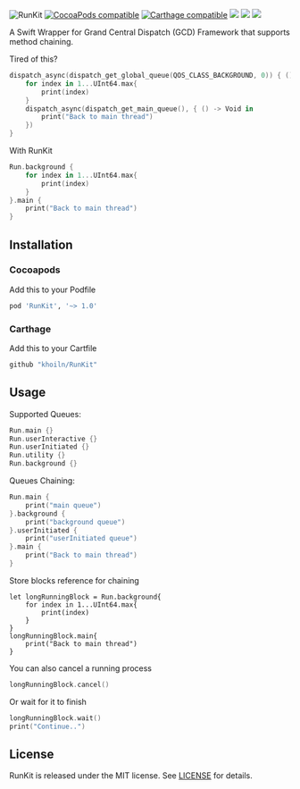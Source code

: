 ![RunKit](https://raw.githubusercontent.com/khoiln/RunKit/master/Assets/runkit.png)
[![CocoaPods compatible](https://img.shields.io/cocoapods/v/RunKit.svg)](https://cocoapods.org/pods/RunKit) 
[![Carthage compatible](https://img.shields.io/badge/Carthage-compatible-4BC51D.svg)](https://github.com/Carthage/Carthage)
[![](http://img.shields.io/badge/Swift-2.1-blue.svg)](https://developer.apple.com/swift/) 
[![](https://img.shields.io/cocoapods/p/RunKit.svg?style=flat)](https://cocoapods.org/pods/RunKit) 
[![](https://img.shields.io/dub/l/vibe-d.svg)](https://github.com/khoiln/RunKit/blob/master/LICENSE)

A Swift Wrapper for Grand Central Dispatch (GCD) Framework that supports method chaining. 

Tired of this?
```swift
dispatch_async(dispatch_get_global_queue(QOS_CLASS_BACKGROUND, 0)) { () -> Void in
    for index in 1...UInt64.max{
        print(index)
    }
    dispatch_async(dispatch_get_main_queue(), { () -> Void in
        print("Back to main thread")
    })
}
```
With RunKit
```swift
Run.background { 
    for index in 1...UInt64.max{
        print(index)
    }
}.main { 
    print("Back to main thread")
}
```
## Installation
### Cocoapods
Add this to your Podfile
```ruby
pod 'RunKit', '~> 1.0'
```
### Carthage
Add this to your Cartfile
```ruby
github "khoiln/RunKit"
```
## Usage
Supported Queues:
```swift
Run.main {}
Run.userInteractive {}
Run.userInitiated {}
Run.utility {}
Run.background {}
```
Queues Chaining:
```swift
Run.main { 
    print("main queue")
}.background { 
    print("background queue")
}.userInitiated {
    print("userInitiated queue")
}.main { 
    print("Back to main thread")
}
```
Store blocks reference for chaining
```
let longRunningBlock = Run.background{
    for index in 1...UInt64.max{
        print(index)
    }
}
longRunningBlock.main{
    print("Back to main thread")
}
```
You can also cancel a running process
```swift
longRunningBlock.cancel()
```
Or wait for it to finish
```swift
longRunningBlock.wait()
print("Continue..")
```

## License
RunKit is released under the MIT license. See [LICENSE](https://github.com/khoiln/RunKit/blob/master/LICENSE) for details.

